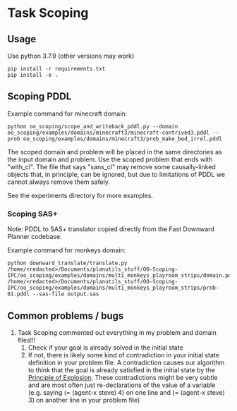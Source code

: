 # Task Scoping

## Usage
Use python 3.7.9 (other versions may work)

    pip install -r requirements.txt
    pip install -e .

## Scoping PDDL
Example command for minecraft domain:

    python oo_scoping/scope_and_writeback_pddl.py --domain oo_scoping/examples/domains/minecraft3/minecraft-contrived3.pddl --prob oo_scoping/examples/domains/minecraft3/prob_make_bed_irrel.pddl

The scoped domain and problem will be placed in the same directories as the input domain and problem. Use the scoped problem that ends with "with_cl". The file that says "sans_cl" may remove some causally-linked objects that, in principle, can be ignored, but due to limitations of PDDL we cannot always remove them safely.

See the experiments directory for more examples.

### Scoping SAS+
Note: PDDL to SAS+ translator copied directly from the Fast Downward Planner codebase. 

Example command for monkeys domain:
```
python downward_translate/translate.py /home/<redacted>/Documents/planutils_stuff/OO-Scoping-IPC/oo_scoping/examples/domains/multi_monkeys_playroom_strips/domain.pddl /home/<redacted>/Documents/planutils_stuff/OO-Scoping-IPC/oo_scoping/examples/domains/multi_monkeys_playroom_strips/prob-01.pddl --sas-file output.sas
```
## Common problems / bugs
1. Task Scoping commented out everything in my problem and domain files!!!
    1. Check if your goal is already solved in the initial state
    1. If not, there is likely some kind of contradiction in your initial state definition in your problem file. A contradiction causes our algorithm to think that the goal is already satisfied in the initial state by the [Principle of Explosion](https://en.wikipedia.org/wiki/Principle_of_explosion). These contradictions might be very subtle and are most often just re-declarations of the value of a variable (e.g. saying (= (agent-x steve) 4) on one line and (= (agent-x steve) 3) on another line in your problem file)